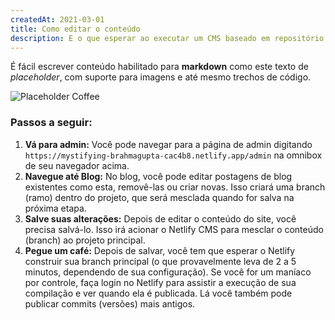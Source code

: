 ```yaml
---
createdAt: 2021-03-01
title: Como editar o conteúdo
description: E o que esperar ao executar um CMS baseado em repositório
---
```

É fácil escrever conteúdo habilitado para **markdown** como este texto de *placeholder*, com suporte para imagens e até mesmo trechos de código.

![Placeholder Coffee](https://media.istockphoto.com/photos/close-up-of-steaming-cup-of-coffee-or-tea-on-vintage-table-early-on-picture-id1137365972?k=6&m=1137365972&s=612x612&w=0&h=m61gLuI0gAOh0IRbBxYzfyWgRbXUUTuZHf5sisVArK4=)

### Passos a seguir:

1. **Vá para admin:** Você pode navegar para a página de admin digitando `https://mystifying-brahmagupta-cac4b8.netlify.app/admin` na omnibox de seu navegador acima.
2. **Navegue até Blog:** No blog, você pode editar postagens de blog existentes como esta, removê-las ou criar novas. Isso criará uma branch (ramo) dentro do projeto, que será mesclada quando for salva na próxima etapa.
3. **Salve suas alterações:** Depois de editar o conteúdo do site, você precisa salvá-lo. Isso irá acionar o Netlify CMS para mesclar o conteúdo (branch) ao projeto principal.
4. **Pegue um café:** Depois de salvar, você tem que esperar o Netlify construir sua branch principal (o que provavelmente leva de 2 a 5 minutos, dependendo de sua configuração). Se você for um maníaco por controle, faça login no Netlify para assistir a execução de sua compilação e ver quando ela é publicada. Lá você também pode publicar commits (versões) mais antigos.